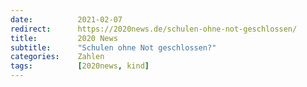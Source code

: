 ```yaml
---
date:          2021-02-07
redirect:      https://2020news.de/schulen-ohne-not-geschlossen/
title:         2020 News
subtitle:      "Schulen ohne Not geschlossen?"
categories:    Zahlen
tags:          [2020news, kind]
---
```

